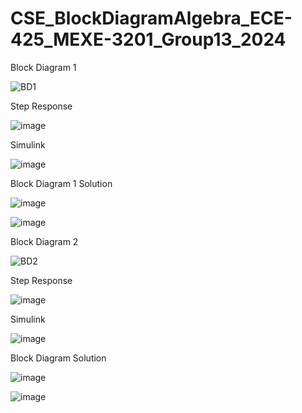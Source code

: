 # CSE_BlockDiagramAlgebra_ECE-425_MEXE-3201_Group13_2024

Block Diagram 1

![BD1](https://github.com/stnll/CSE_BlockDiagramAlgebra_ECE-425_MEXE-3201_Group13_2024/assets/157555995/6c47e901-cd14-4770-aede-a39d37f2fa29)

Step Response

![image](https://github.com/stnll/CSE_BlockDiagramAlgebra_ECE-425_MEXE-3201_Group13_2024/assets/157665975/9c51a22f-8089-4353-944e-5e1122fc6926)

Simulink

![image](https://github.com/stnll/CSE_BlockDiagramAlgebra_ECE-425_MEXE-3201_Group13_2024/assets/157665975/d0d0f121-5722-4237-9e62-c711eabf9228)

Block Diagram 1 Solution

![image](https://github.com/stnll/CSE_BlockDiagramAlgebra_ECE-425_MEXE-3201_Group13_2024/assets/157665975/c76c8ffc-beb7-442c-9b0d-8f7ea04ecd73)

![image](https://github.com/stnll/CSE_BlockDiagramAlgebra_ECE-425_MEXE-3201_Group13_2024/assets/157665975/3b3eea66-9558-4c21-85ae-f3b49697d18f)


Block Diagram 2

![BD2](https://github.com/stnll/CSE_BlockDiagramAlgebra_ECE-425_MEXE-3201_Group13_2024/assets/157555995/d8b01868-7f9d-422c-adc3-383512fd998d)

Step Response

![image](https://github.com/stnll/CSE_BlockDiagramAlgebra_ECE-425_MEXE-3201_Group13_2024/assets/157665975/7b63c0a7-0304-4ccc-a89d-07ccc0c7f566)

Simulink

![image](https://github.com/stnll/CSE_BlockDiagramAlgebra_ECE-425_MEXE-3201_Group13_2024/assets/157665975/7347a0f6-e06d-4d08-9aba-8ad7acb0533d)

Block Diagram Solution

![image](https://github.com/stnll/CSE_BlockDiagramAlgebra_ECE-425_MEXE-3201_Group13_2024/assets/157665975/3055803f-b184-4599-8905-98bd04588dba)

![image](https://github.com/stnll/CSE_BlockDiagramAlgebra_ECE-425_MEXE-3201_Group13_2024/assets/157665975/ce40cd4e-aa4c-4e1a-b395-542ac47b1260)
